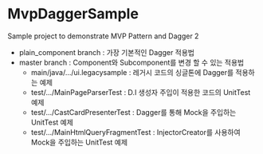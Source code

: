 # MvpDaggerSample
Sample project to demonstrate MVP Pattern and Dagger 2

- plain_component branch : 가장 기본적인 Dagger 적용법
- master branch : Component와 Subcomponent를 변경 할 수 있는 적용법
    * main/java/.../ui.legacysample : 레거시 코드의 싱글톤에 Dagger를 적용하는 예제
    * test/.../MainPageParserTest : D.I 생성자 주입이 적용한 코드의 UnitTest 예제
    * test/.../CastCardPresenterTest : Dagger를 통해 Mock을 주입하는 UnitTest 예제
    * test/.../MainHtmlQueryFragmentTest : InjectorCreator를 사용하여 Mock을 주입하는 UnitTest 예제
